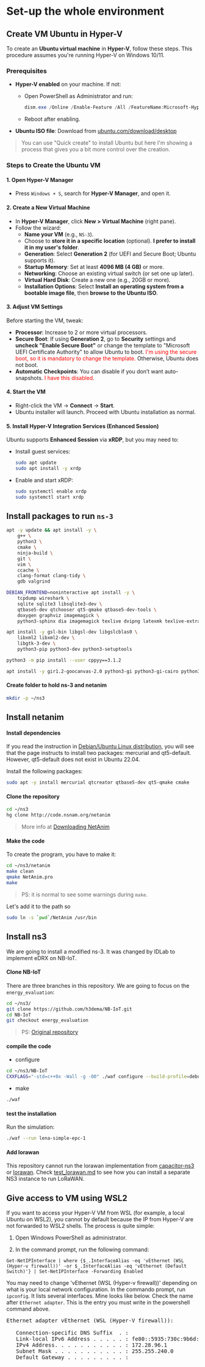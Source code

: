 
# Set-up the whole environment

## Create VM Ubuntu in Hyper-V


To create an **Ubuntu virtual machine** in **Hyper-V**, follow these steps.
This procedure assumes you're running Hyper-V on Windows 10/11.


### Prerequisites

- **Hyper-V enabled** on your machine. If not:
  - Open PowerShell as Administrator and run:
    ```powershell
    dism.exe /Online /Enable-Feature /All /FeatureName:Microsoft-Hyper-V
    ```
  - Reboot after enabling.

- **Ubuntu ISO file**: Download from [ubuntu.com/download/desktop](https://ubuntu.com/download/desktop)

> You can use "Quick create" to install Ubuntu but here I'm showing a process that gives you a bit more control over the creation.


### Steps to Create the Ubuntu VM

#### 1. Open Hyper-V Manager

- Press `Windows + S`, search for **Hyper-V Manager**, and open it.

#### 2. Create a New Virtual Machine

- In **Hyper-V Manager**, click **New > Virtual Machine** (right pane).
- Follow the wizard:
  - **Name your VM** (e.g., `NS-3`).
  - Choose to **store it in a specific location** (optional). **I prefer to install it in my user's folder**.
  - **Generation**: Select **Generation 2** (for UEFI and Secure Boot; Ubuntu supports it).
  - **Startup Memory**: Set at least **4096 MB (4 GB)** or more.
  - **Networking**: Choose an existing virtual switch (or set one up later).
  - **Virtual Hard Disk**: Create a new one (e.g., 20GB or more).
  - **Installation Options**: Select **Install an operating system from a bootable image file**, then **browse to the Ubuntu ISO**.

#### 3. Adjust VM Settings

Before starting the VM, tweak:
- **Processor**: Increase to 2 or more virtual processors.
- **Secure Boot**: If using **Generation 2**, go to **Security** settings and **uncheck "Enable Secure Boot"** or change the template to "Microsoft UEFI Certificate Authority" to allow Ubuntu to boot. <span style="color: red">I'm using the secure boot, so it is mandatory to change the template.</span> Otherwise, Ubuntu does not boot.
- **Automatic Checkpoints**: You can disable if you don’t want auto-snapshots. <span style="color: red">I have this disabled</span>.

#### 4. Start the VM

- Right-click the VM → **Connect** → **Start**.
- Ubuntu installer will launch. Proceed with Ubuntu installation as normal.

#### 5. Install Hyper-V Integration Services (Enhanced Session)

Ubuntu supports **Enhanced Session** via **xRDP**, but you may need to:
- Install guest services:
  ```bash
  sudo apt update
  sudo apt install -y xrdp
  ```
- Enable and start xRDP:
  ```bash
  sudo systemctl enable xrdp
  sudo systemctl start xrdp
  ```



## Install packages to run `ns-3`



```bash
apt -y update && apt install -y \
    g++ \
    python3 \
    cmake \
    ninja-build \
    git \
    vim \
    ccache \
    clang-format clang-tidy \
    gdb valgrind
```


```bash
DEBIAN_FRONTEND=noninteractive apt install -y \
    tcpdump wireshark \
    sqlite sqlite3 libsqlite3-dev \
    qtbase5-dev qtchooser qt5-qmake qtbase5-dev-tools \
    doxygen graphviz imagemagick \
    python3-sphinx dia imagemagick texlive dvipng latexmk texlive-extra-utils texlive-latex-extra texlive-font-utils
```


```bash
apt install -y gsl-bin libgsl-dev libgslcblas0 \
    libxml2 libxml2-dev \
    libgtk-3-dev \
    python3-pip python3-dev python3-setuptools
```

```bash
python3 -m pip install --user cppyy==3.1.2
```

```bash
apt install -y gir1.2-goocanvas-2.0 python3-gi python3-gi-cairo python3-pygraphviz gir1.2-gtk-3.0 ipython3 wget
```

#### Create folder to hold ns-3 and netanim


```bash
mkdir -p ~/ns3
```


## Install netanim

#### Install dependencies

If you read the instruction in [Debian/Ubuntu Linux distribution](https://www.nsnam.org/wiki/NetAnim_3.108#Debian/Ubuntu_Linux_distribution:), you will see that the page instructs to install two packages: mercurial and qt5-default. However, qt5-default does not exist in Ubuntu 22.04.

Install the following packages:

```bash
sudo apt -y install mercurial qtcreator qtbase5-dev qt5-qmake cmake
```

#### Clone the repository

```bash
cd ~/ns3
hg clone http://code.nsnam.org/netanim
```

> More info at [Downloading NetAnim](https://www.nsnam.org/wiki/NetAnim_3.108#Downloading_NetAnim)


#### Make the code

To create the program, you have to make it:

```bash
cd ~/ns3/netanim
make clean
qmake NetAnim.pro
make
```

> PS: it is normal to see some warnings during `make`.

Let's add it to the path so 

```bash
sudo ln -s `pwd`/NetAnim /usr/bin
```

## Install ns3

We are going to install a modified ns-3.
It was changed by IDLab to implement eDRX on NB-IoT.


#### Clone NB-IoT

There are three branches in this repository.
We are going to focus on the `energy_evaluation`:


```bash
cd ~/ns3/
git clone https://github.com/h3dema/NB-IoT.git
cd NB-IoT
git checkout energy_evaluation
```

> PS: [Original repository](https://github.com/imec-idlab/NB-IoT.git)


#### compile the code

- configure

```bash
cd ~/ns3/NB-IoT
CXXFLAGS="-std=c++0x -Wall -g -O0" ./waf configure --build-profile=debug --enable-static --enable-examples --enable-modules=lte,netanim
```

- make

```bash
./waf 
```

#### test the installation

Run the simulation: 
```bash
./waf --run lena-simple-epc-1
```

#### Add lorawan

This repository cannot run the lorawan implementation from [capacitor-ns3](https://github.com/signetlabdei/capacitor-ns3/) or [lorawan](https://github.com/signetlabdei/lorawan).
Check [test_lorawan.md](test_lorawan.md) to see how you can install a separate NS3 instance to run LoRaWAN.



## Give access to VM using WSL2

If you want to access your Hyper-V VM from WSL (for example, a local Ubuntu on WSL2), you cannot by default because the IP from Hyper-V are not forwarded to WSL2 shells.
The process is quite simple:

1. Open Windows PowerShell as administrator.

2. In the command prompt, run the following command:

```
Get-NetIPInterface | where {$_.InterfaceAlias -eq 'vEthernet (WSL (Hyper-v firewall))' -or $_.InterfaceAlias -eq 'vEthernet (Default Switch)'} | Set-NetIPInterface -Forwarding Enabled
```

You may need to change 'vEthernet (WSL (Hyper-v firewall))' depending on what is your local network configuration.
In the commando prompt, run `ipconfig`. It lists several interfaces.
Mine looks like below. Check the name after `Ethernet adapter`. This is the entry you must write in the powershell command above.

<pre>
Ethernet adapter vEthernet (WSL (Hyper-V firewall)):

   Connection-specific DNS Suffix  . :
   Link-local IPv6 Address . . . . . : fe80::5935:730c:9b6d:2966%75
   IPv4 Address. . . . . . . . . . . : 172.28.96.1
   Subnet Mask . . . . . . . . . . . : 255.255.240.0
   Default Gateway . . . . . . . . . :
</pre>

